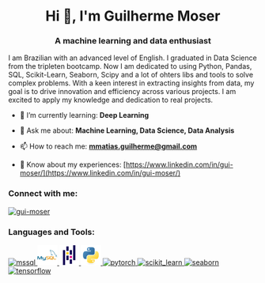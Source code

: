 <h1 align="center">Hi 👋, I'm Guilherme Moser</h1>
<h3 align="center">A machine learning and data enthusiast</h3>

I am Brazilian with an advanced level of English. I graduated in Data Science from the tripleten bootcamp. 
Now I am dedicated to using Python, Pandas, SQL, Scikit-Learn, Seaborn, Scipy and a lot of ohters libs and tools to solve complex problems. 
With a keen interest in extracting insights from data, my goal is to drive innovation and efficiency across various projects.
I am excited to apply my knowledge and dedication to real projects.

- 🌱 I’m currently learning: **Deep Learning**

- 💬 Ask me about: **Machine Learning, Data Science, Data Analysis**

- 📫 How to reach me: **mmatias.guilherme@gmail.com**

- 📄 Know about my experiences: [https://www.linkedin.com/in/gui-moser/](https://www.linkedin.com/in/gui-moser/)

<h3 align="left">Connect with me:</h3>
<p align="left">
<a href="https://linkedin.com/in/gui-moser" target="blank"><img align="center" src="https://raw.githubusercontent.com/rahuldkjain/github-profile-readme-generator/master/src/images/icons/Social/linked-in-alt.svg" alt="gui-moser" height="30" width="40" /></a>
</p>

<h3 align="left">Languages and Tools:</h3>
<p align="left"> <a href="https://www.microsoft.com/en-us/sql-server" target="_blank" rel="noreferrer"> <img src="https://www.svgrepo.com/show/303229/microsoft-sql-server-logo.svg" alt="mssql" width="40" height="40"/> </a> <a href="https://www.mysql.com/" target="_blank" rel="noreferrer"> <img src="https://raw.githubusercontent.com/devicons/devicon/master/icons/mysql/mysql-original-wordmark.svg" alt="mysql" width="40" height="40"/> </a> <a href="https://pandas.pydata.org/" target="_blank" rel="noreferrer"> <img src="https://raw.githubusercontent.com/devicons/devicon/2ae2a900d2f041da66e950e4d48052658d850630/icons/pandas/pandas-original.svg" alt="pandas" width="40" height="40"/> </a> <a href="https://www.python.org" target="_blank" rel="noreferrer"> <img src="https://raw.githubusercontent.com/devicons/devicon/master/icons/python/python-original.svg" alt="python" width="40" height="40"/> </a> <a href="https://pytorch.org/" target="_blank" rel="noreferrer"> <img src="https://www.vectorlogo.zone/logos/pytorch/pytorch-icon.svg" alt="pytorch" width="40" height="40"/> </a> <a href="https://scikit-learn.org/" target="_blank" rel="noreferrer"> <img src="https://upload.wikimedia.org/wikipedia/commons/0/05/Scikit_learn_logo_small.svg" alt="scikit_learn" width="40" height="40"/> </a> <a href="https://seaborn.pydata.org/" target="_blank" rel="noreferrer"> <img src="https://seaborn.pydata.org/_images/logo-mark-lightbg.svg" alt="seaborn" width="40" height="40"/> </a> <a href="https://www.tensorflow.org" target="_blank" rel="noreferrer"> <img src="https://www.vectorlogo.zone/logos/tensorflow/tensorflow-icon.svg" alt="tensorflow" width="40" height="40"/> </a> </p>
